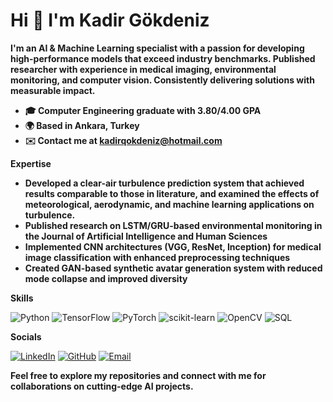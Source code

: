 # **Hi 👋 I'm Kadir Gökdeniz**

**I'm an AI & Machine Learning specialist with a passion for developing high-performance models that exceed industry benchmarks. Published researcher with experience in medical imaging, environmental monitoring, and computer vision. Consistently delivering solutions with measurable impact.**

* **🎓 Computer Engineering graduate with 3.80/4.00 GPA**
* **🌍 Based in Ankara, Turkey**
* **✉️ Contact me at kadirqokdeniz@hotmail.com**

**Expertise**

* **Developed a clear-air turbulence prediction system that achieved results comparable to those in literature, and examined the effects of meteorological, aerodynamic, and machine learning applications on turbulence.**
* **Published research on LSTM/GRU-based environmental monitoring in the Journal of Artificial Intelligence and Human Sciences**
* **Implemented CNN architectures (VGG, ResNet, Inception) for medical image classification with enhanced preprocessing techniques**
* **Created GAN-based synthetic avatar generation system with reduced mode collapse and improved diversity**

**Skills**

![Python](https://img.shields.io/badge/Python-3776AB?style=flat&logo=python&logoColor=white)
![TensorFlow](https://img.shields.io/badge/TensorFlow-FF6F00?style=flat&logo=tensorflow&logoColor=white)
![PyTorch](https://img.shields.io/badge/PyTorch-EE4C2C?style=flat&logo=pytorch&logoColor=white)
![scikit-learn](https://img.shields.io/badge/scikit--learn-F7931E?style=flat&logo=scikit-learn&logoColor=white)
![OpenCV](https://img.shields.io/badge/OpenCV-5C3EE8?style=flat&logo=opencv&logoColor=white)
![SQL](https://img.shields.io/badge/SQL-4479A1?style=flat&logo=mysql&logoColor=white)

**Socials**

[![LinkedIn](https://img.shields.io/badge/LinkedIn-0A66C2?style=flat&logo=linkedin&logoColor=white)](https://www.linkedin.com/in/kadir-g%C3%B6kdeniz-16573127a/)
[![GitHub](https://img.shields.io/badge/GitHub-181717?style=flat&logo=github&logoColor=white)](https://github.com/KadirGokdeniz)
[![Email](https://img.shields.io/badge/Email-D14836?style=flat&logo=gmail&logoColor=white)](mailto:kadirqokdeniz@hotmail.com)

**Feel free to explore my repositories and connect with me for collaborations on cutting-edge AI projects.**
